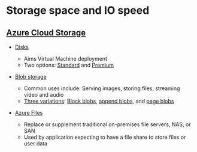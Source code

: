 # Storage space and IO speed

## [Azure Cloud Storage](https://docs.microsoft.com/en-us/azure/storage/common/storage-introduction)

* [Disks](https://docs.microsoft.com/en-us/azure/virtual-machines/windows/managed-disks-overview)
  * Aims Virtual Machine deployment
  * Two options: [Standard](https://docs.microsoft.com/en-us/azure/virtual-machines/windows/standard-storage) and [Premium](https://docs.microsoft.com/en-us/azure/virtual-machines/windows/premium-storage)
  
  
* [Blob storage](https://docs.microsoft.com/en-us/azure/storage/blobs/storage-blobs-introduction)
  * Common uses include: Serving images, storing files, streaming video and audio
  * [Three variations](https://docs.microsoft.com/en-us/rest/api/storageservices/understanding-block-blobs--append-blobs--and-page-blobs): [Block blobs](https://docs.microsoft.com/en-us/rest/api/storageservices/operations-on-block-blobs), [append blobs](https://docs.microsoft.com/en-us/rest/api/storageservices/operations-on-append-blobs), and [page blobs](https://docs.microsoft.com/en-us/azure/storage/blobs/storage-blob-pageblob-overview)
  
  
* [Azure Files](https://docs.microsoft.com/en-us/azure/storage/files/storage-files-introduction)
  * Replace or supplement traditional on-premises file servers, NAS, or SAN
  * Used by application expecting to have a file share to store files or user data
  

